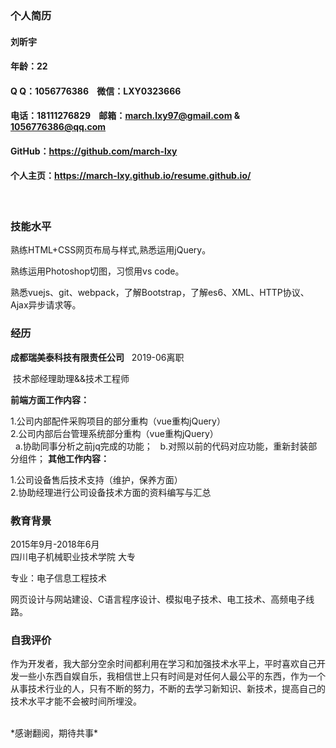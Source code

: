 ### 个人简历

#### 刘昕宇
#### 年龄：22   
#### Q Q：1056776386    &nbsp; &nbsp;微信：LXY0323666
#### 电话：18111276829  &nbsp; &nbsp;邮箱：march.lxy97@gmail.com & 1056776386@qq.com
#### GitHub：https://github.com/march-lxy
#### 个人主页：https://march-lxy.github.io/resume.github.io/
<br>

### 技能水平

熟练HTML+CSS网页布局与样式,熟悉运用jQuery。

熟练运用Photoshop切图，习惯用vs code。

熟悉vuejs、git、webpack，了解Bootstrap，了解es6、XML、HTTP协议、Ajax异步请求等。

### 经历

**成都瑞美泰科技有限责任公司**  &nbsp;&nbsp;2019-06离职

&nbsp;技术部经理助理&&技术工程师

**前端方面工作内容：**

1.公司内部配件采购项目的部分重构（vue重构jQuery）
<br> 
2.公司内部后台管理系统部分重构（vue重构jQuery）
<br> 
  &nbsp;&nbsp;a.协助同事分析之前jq完成的功能； 
  &nbsp;&nbsp;b.对照以前的代码对应功能，重新封装部分组件；
**其他工作内容：**

1.公司设备售后技术支持（维护，保养方面）<br> 
2.协助经理进行公司设备技术方面的资料编写与汇总<br> 


### 教育背景

2015年9月-2018年6月   
四川电子机械职业技术学院   大专

专业：电子信息工程技术

网页设计与网站建设、C语言程序设计、模拟电子技术、电工技术、高频电子线路。


### 自我评价

作为开发者，我大部分空余时间都利用在学习和加强技术水平上，平时喜欢自己开发一些小东西自娱自乐，我相信世上只有时间是对任何人最公平的东西，作为一个从事技术行业的人，只有不断的努力，不断的去学习新知识、新技术，提高自己的技术水平才能不会被时间所埋没。

<br>
 *感谢翻阅，期待共事*
